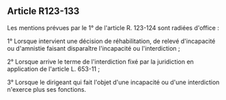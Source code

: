 Article R123-133
----
Les mentions prévues par le 1° de l'article R. 123-124 sont radiées d'office :

1° Lorsque intervient une décision de réhabilitation, de relevé d'incapacité ou
d'amnistie faisant disparaître l'incapacité ou l'interdiction ;

2° Lorsque arrive le terme de l'interdiction fixé par la juridiction en
application de l'article L. 653-11 ;

3° Lorsque le dirigeant qui fait l'objet d'une incapacité ou d'une interdiction
n'exerce plus ses fonctions.
